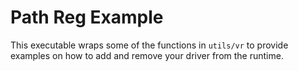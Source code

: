 # Path Reg Example

This executable wraps some of the functions in `utils/vr` to provide examples on how to add and remove your driver from
the runtime.